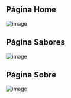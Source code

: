
## Página Home

![image](https://user-images.githubusercontent.com/75648386/183256797-b7ffddcd-f868-4c83-8e5f-8d6185f20592.png)

## Página Sabores

![image](https://user-images.githubusercontent.com/75648386/183256814-522d9cc0-2515-4009-b402-09745a7e6e5c.png)

## Página Sobre

![image](https://user-images.githubusercontent.com/75648386/183256845-63f40f18-ca9a-4fb0-8de8-55bf094bc801.png)
